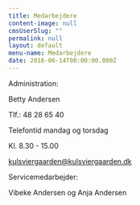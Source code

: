 ```yaml
---
title: Medarbejdere
content-image: null
cmsUserSlug: ""
permalink: null
layout: default
menu-name: Medarbejdere
date: 2016-06-14T00:00:00.000Z
---
```


Administration:

Betty Andersen

Tlf.: 48 28 65 40

Telefontid mandag og torsdag

Kl. 8.30 - 15.00 

[kulsviergaarden@kulsviergaarden.dk](http/:kulsviergaarden@kulsviergaarden.dk)

Servicemedarbejder:

Vibeke Andersen og Anja Andersen


